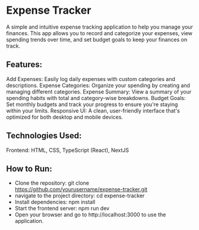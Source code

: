 # Expense Tracker
A simple and intuitive expense tracking application to help you manage your finances. This app allows you to record and categorize your expenses, view spending trends over time, and set budget goals to keep your finances on track.

## Features:
Add Expenses: Easily log daily expenses with custom categories and descriptions.
Expense Categories: Organize your spending by creating and managing different categories.
Expense Summary: View a summary of your spending habits with total and category-wise breakdowns.
Budget Goals: Set monthly budgets and track your progress to ensure you're staying within your limits.
Responsive UI: A clean, user-friendly interface that's optimized for both desktop and mobile devices.

## Technologies Used:
Frontend: HTML, CSS, TypeScript (React), NextJS

## How to Run:
- Clone the repository: git clone https://github.com/yourusername/expense-tracker.git
- navigate to the project directory: cd expense-tracker
- Install dependencies: npm install
- Start the frontend server: npm run dev
- Open your browser and go to http://localhost:3000 to use the application.
